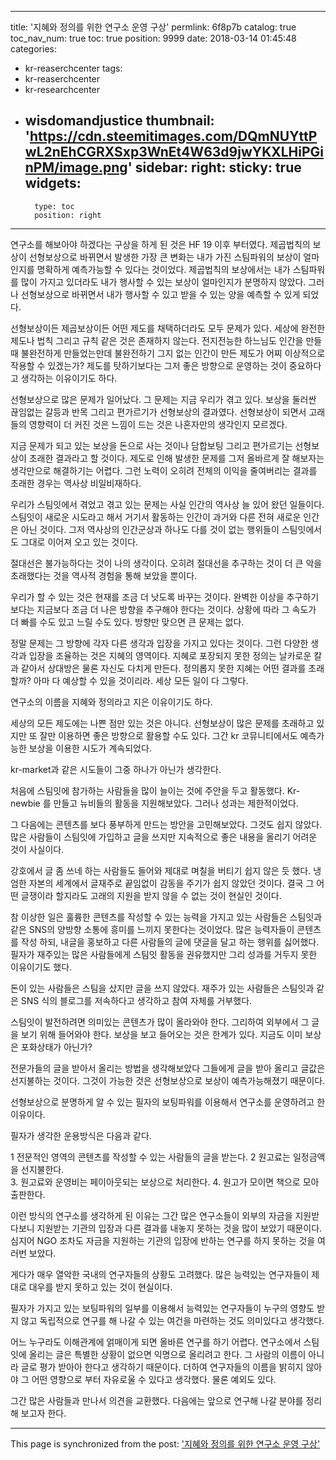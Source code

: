 
---
title: '지혜와 정의를 위한 연구소 운영 구상'
permlink: 6f8p7b
catalog: true
toc_nav_num: true
toc: true
position: 9999
date: 2018-03-14 01:45:48
categories:
- kr-reaserchcenter
tags:
- kr-reaserchcenter
- kr-researchcenter
- wisdomandjustice
thumbnail: 'https://cdn.steemitimages.com/DQmNUYttPwL2nEhCGRXSxp3WnEt4W63d9jwYKXLHiPGinPM/image.png'
sidebar:
    right:
        sticky: true
widgets:
    -
        type: toc
        position: right
---


연구소를 해보아야 하겠다는 구상을 하게 된 것은 HF 19 이후 부터였다. 제곱법칙의 보상이 선형보상으로 바뀌면서 발생한 가장 큰 변화는 내가 가진 스팀파워의 보상이 얼마인지를 명확하게 예측가능할 수 있다는 것이었다. 제곱법칙의 보상에서는 내가 스팀파워를 많이 가지고 있더라도 내가 행사할 수 있는 보상이 얼마인지가 분명하지 않았다. 그러나 선형보상으로 바뀌면서 내가 행사할 수 있고 받을 수 있는 양을 예측할 수 있게 되었다.

선형보상이든 제곱보상이든 어떤 제도를 채택하더라도 모두 문제가 있다. 세상에 완전한 제도나 법칙 그리고 규칙 같은 것은 존재하지 않는다. 전지전능한 하느님도 인간을 만들때 불완전하게 만들었는만데 불완전하기 그지 없는 인간이 만든 제도가 어찌 이상적으로 작용할 수 있겠는가? 제도를 탓하기보다는 그저 좋은 방향으로 운영하는 것이 중요하다고 생각하는 이유이기도 하다. 

선형보상으로 많은 문제가 일어났다. 그 문제는 지금 우리가 겪고 있다. 보상을 둘러싼 끊임없는 갈등과 반목 그리고 편가르기가 선형보상의 결과였다. 선형보상이 되면서 고래들의 영향력이 더 커진 것은 느낌이 드는 것은 나혼자만의 생각인지 모르겠다. 

지금 문제가 되고 있는 보상을 돈으로 사는 것이나 담합보팅 그리고 편가르기는 선형보상이 초래한 결과라고 할 것이다. 
제도로 인해 발생한 문제를 그저 올바르게 잘 해보자는 생각만으로 해결하기는 어렵다. 그런 노력이 오히려 전체의 이익을 줄여버리는 결과를 초래한 경우는 역사상 비일비재하다. 

우리가 스팀잇에서 겪었고 겪고 있는 문제는 사실 인간의 역사상 늘 있어 왔던 일들이다. 
스팀잇이 새로운 시도라고 해서 거기서 활동하는 인간이 과거와 다른 전혀 새로운 인간은 아닌 것이다.
그저 역사상의 인간군상과 하나도 다를 것이 없는 행위들이 스팀잇에서도 그대로 이어져 오고 있는 것이다. 

절대선은 불가능하다는 것이 나의 생각이다. 
오히려 절대선을 추구하는 것이 더 큰 악을 초래했다는 것을 역사적 경험을 통해 보았을 뿐이다.

우리가 할 수 있는 것은 현재를 조금 더 낫도록 바꾸는 것이다. 완벽한 이상을 추구하기 보다는 지금보다  조금 더 나은 방향을 추구해야 한다는 것이다. 상황에 따라 그 속도가 더 빠를 수도 있고 느릴 수도 있다. 방향만 맞으면 큰 문제는 없다. 

정말 문제는 그 방향에 각자 다른 생각과 입장을 가지고 있다는 것이다. 그런 다양한 생각과 입장을 조율하는 것은 지혜의 영역이다. 
지혜로 포장되지 못한 정의는 날카로운 칼과 같아서 상대방은 물론 자신도 다치게 만든다. 
정의롭지 못한 지혜는 어떤 결과를 초래할까? 아마 다 예상할 수 있을 것이리라.
세상 모든 일이 다 그렇다. 

연구소의 이름을 지혜와 정의라고 지은 이유이기도 하다.  

세상의 모든 제도에는 나쁜 점만 있는 것은 아니다. 
선형보상이 많은 문제를 초래하고 있지만 또 잘만 이용하면 좋은 방향으로 활용할 수도 있다. 
그간 kr 코뮤니티에서도 예측가능한 보상을 이용한 시도가 계속되었다.

kr-market과 같은 시도들이 그중 하나가 아닌가 생각한다.  

처음에 스팀잇에 참가하는 사람들을 많이 늘이는 것에 주안을 두고 활동했다.
Kr-newbie 를 만들고 뉴비들의 활동을 지원해보았다. 그러나 성과는 제한적이었다. 

그 다음에는 콘텐츠를 보다 풍부하게 만드는 방안을 고민해보았다. 그것도 쉽지 않았다. 
많은 사람들이 스팀잇에 가입하고 글을 쓰지만 지속적으로 좋은 내용을 올리기 어려운 것이 사실이다. 

강호에서 글 좀 쓰네 하는 사람들도 들어와 제대로 며칠을 버티기 쉽지 않은 듯 했다. 
냉엄한 자본의 세계에서 글재주로 끝임없이 감동을 주기가 쉽지 않았던 것이다. 
결국 그 어떤 글쟁이라 할지라도 고래의 지원을 받지 않을 수 없는 것이 현실인 것이다. 

참 이상한 일은 훌륭한 콘텐츠를 작성할 수 있는 능력을 가지고 있는 사람들은 스팀잇과 같은 SNS의 양방향 소통에 흥미를 느끼지 못한다는 것이었다. 
많은 능력자들이 콘텐츠를 작성 하되, 내글을 홍보하고 다른 사람들의 글에 댓글을 달고 하는 행위를 싫어했다. 
필자가 재주있는 많은 사람들에게 스팀잇 활동을 권유했지만 그리 성과를 거두지 못한 이유이기도 했다. 

돈이 있는 사람들은 스팀을 샀지만 글을 쓰지 않았다.
재주가 있는 사람들은 스팀잇과 같은 SNS 식의 블로그를 저속하다고 생각하고 참여 자체를 거부했다.

스팀잇이 발전하려면 의미있는 콘텐츠가 많이 올라와야 한다. 
그리하여 외부에서 그 글을 보기 위해 들어와야 한다. 보상을 보고 들어오는 것은 한계가 있다. 지금도 이미 보상은 포화상태가 아닌가?

전문가들의 글을 받아서 올리는 방법을 생각해보았다
그들에게 글을 받아 올리고 글값은 선지불하는 것이다. 그것이 가능한 것은 선형보상으로 보상이 예측가능해졌기 때문이다.  

선형보상으로 분명하게 알 수 있는 필자의 보팅파워를 이용해서 연구소를 운영하려고 한 이유이다.  

필자가 생각한 운용방식은 다음과 같다. 

1  전문적인 영역의 콘텐츠를 작성할 수 있는 사람들의 글을 받는다. 
2  원고료는 일정금액을 선지불한다.  
3. 원고료와 운영비는 페이아웃되는 보상으로 처리한다. 
4. 원고가 모이면 책으로 모아 출판한다.  

이런 방식의 연구소를 생각하게 된 이유는 그간 많은 연구소들이 외부의 자금을 지원받다보니 지원받는 기관의 입장과 다른 결과를 내놓지 못하는 것을 많이 보았기 때문이다. 심지어  NGO 조차도 자금을 지원하는 기관의 입장에 반하는 연구를 하지 못하는 것을 여러번 보았다.  

게다가 매우 열악한 국내의 연구자들의 상황도 고려했다.  많은 능력있는 연구자들이 제대로 대우를 받지 못하고 있는 것이 현실이다. 

필자가 가지고 있는 보팅파워의 일부를 이용해서 능력있는 연구자들이 누구의 영향도 받지 않고 독립적으로 연구를 해 나갈 수 있는 여건을 마련하는 것도 의미있다고 생각했다.  

어느 누구라도 이해관계에 얽매이게 되면 올바른 연구를 하기 어렵다. 연구소에서 스팀잇에 올리는 글은 특별한 상황이 없으면 익명으로 올리려고 한다. 그 사람의 이름이 아니라 글로 평가 받아아 한다고 생각하기 때문이다. 더하여 연구자들의 이름을 밝히지 않아야 그 어떤 영향으로 부터 자유로울 수 있다고 생각했다. 물론 예외도 있다.  

그간 많은 사람들과 만나서 의견을 교환했다. 
다음에는 앞으로 연구해 나갈 분야를 정리해 보고자 한다.

- - -

This page is synchronized from the post: ['지혜와 정의를 위한 연구소 운영 구상'](https://steemit.com/@wisdomandjustice/6f8p7b)
